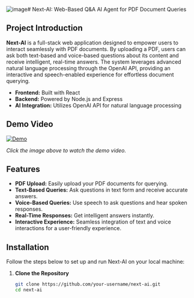![image](https://github.com/user-attachments/assets/f4008e96-2fc6-4deb-96a8-8cf1eafacea1)# Next-AI: Web-Based Q&A AI Agent for PDF Document Queries

## Project Introduction

**Next-AI** is a full-stack web application designed to empower users to interact seamlessly with PDF documents. By uploading a PDF, users can ask both text-based and voice-based questions about its content and receive intelligent, real-time answers. The system leverages advanced natural language processing through the OpenAI API, providing an interactive and speech-enabled experience for effortless document querying.

- **Frontend:** Built with React
- **Backend:** Powered by Node.js and Express
- **AI Integration:** Utilizes OpenAI API for natural language processing

## Demo Video

[![Demo](https://img.youtube.com/vi/qP7mNcAYNjk/0.jpg)](https://www.youtube.com/watch?v=qP7mNcAYNjk&t=11s)

*Click the image above to watch the demo video.*

## Features

- **PDF Upload:** Easily upload your PDF documents for querying.
- **Text-Based Queries:** Ask questions in text form and receive accurate answers.
- **Voice-Based Queries:** Use speech to ask questions and hear spoken responses.
- **Real-Time Responses:** Get intelligent answers instantly.
- **Interactive Experience:** Seamless integration of text and voice interactions for a user-friendly experience.

## Installation

Follow the steps below to set up and run Next-AI on your local machine:

1. **Clone the Repository**

   ```bash
   git clone https://github.com/your-username/next-ai.git
   cd next-ai
